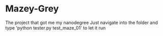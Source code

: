 # Mazey-Grey
The project that got me my nanodegree
Just navigate into the folder and type 'python tester.py test_maze_01' to let it run
